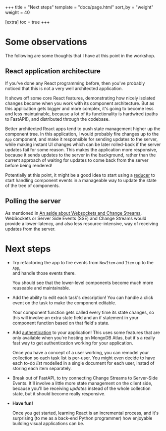 +++
title = "Next steps"
template = "docs/page.html"
sort_by = "weight"
weight = 40

[extra]
toc = true
+++

# Some observations

The following are some thoughts that I have at this point in the workshop.

## React application architecture

If you've done any React programming before,
then you've probably noticed that this is not a very well architected application.

It shows off some core React features,
demonstrating how nicely isolated changes become when you work with its component architecture.
But as this application gets bigger and more complex,
it's going to become less and less maintainable,
because a lot of its functionality is hardwired (paths to FastAPI!),
and distributed through the codebase.

Better architected React apps tend to push state management higher up the component tree.
In this application, I would probably fire changes up to the `App` component, 
and make it responsible for sending updates to the server,
while making instant UI changes which can be later rolled-back if the server updates fail for some reason.
This makes the application more responsive,
because it sends updates to the server in the background,
rather than the current approach of waiting for updates to come back from the server before being rendered!

Potentially at this point, it might be a good idea to start using a [reducer](https://reactjs.org/docs/hooks-reference.html#usereducer) to start handling component events in a manageable way to update the state of the tree of components.

## Polling the server

As mentioned in [An aside about Websockets and Change Streams](@/docs/the-frontend/playing-with-the-ui.md#),
WebSockets or Server Side Events (SSE) and Change Streams would provide a lower-latency,
and also less resource-intensive,
way of receiving updates from the server.

# Next steps

* Try refactoring the app to fire events from `NewItem` and `Item` up to the `App`,  
  and handle those events there.

  You should see that the lower-level components become much more reuseable and maintainable.

* Add the ability to edit each task's description! You can handle a click event on the task to 
  make the component editable.
  
  Your component function gets called every time its state changes,
  so this will involve an extra state field and an if statement in your component function based
  on that field's state.

* Add [authentication]() to your application! This uses some features that are only available when you're hosting on MongoDB Atlas, but it's a really fast way to get authentication working for your application.

  Once you have a concept of a user working, you can remodel your collection so each task list is per-user.
  You might even decide to have each to-do *list* modelled in a single document for each user,
  instad of storing each item separately. 


* Break out of FastAPI, to try connecting Change Streams to Server-Side Events. 
  It'll involve a little more state management on the client side, because you'll be receiving _updates_
  instead of the whole collection state, but it should become really responsive.

* **Have fun!**

  Once you get started, learning React is an incremental process, and it's surprising (to me as a back-end Python programmer) how enjoyable building visual applications can be.